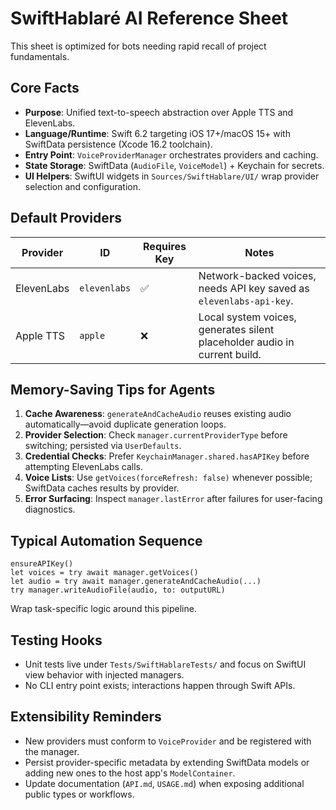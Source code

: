 # SwiftHablaré AI Reference Sheet

This sheet is optimized for bots needing rapid recall of project fundamentals.

## Core Facts

- **Purpose**: Unified text-to-speech abstraction over Apple TTS and ElevenLabs.
- **Language/Runtime**: Swift 6.2 targeting iOS 17+/macOS 15+ with SwiftData persistence (Xcode 16.2 toolchain).
- **Entry Point**: `VoiceProviderManager` orchestrates providers and caching.
- **State Storage**: SwiftData (`AudioFile`, `VoiceModel`) + Keychain for secrets.
- **UI Helpers**: SwiftUI widgets in `Sources/SwiftHablare/UI/` wrap provider selection and configuration.

## Default Providers

| Provider | ID | Requires Key | Notes |
| --- | --- | --- | --- |
| ElevenLabs | `elevenlabs` | ✅ | Network-backed voices, needs API key saved as `elevenlabs-api-key`. |
| Apple TTS | `apple` | ❌ | Local system voices, generates silent placeholder audio in current build. |

## Memory-Saving Tips for Agents

1. **Cache Awareness**: `generateAndCacheAudio` reuses existing audio automatically—avoid duplicate generation loops.
2. **Provider Selection**: Check `manager.currentProviderType` before switching; persisted via `UserDefaults`.
3. **Credential Checks**: Prefer `KeychainManager.shared.hasAPIKey` before attempting ElevenLabs calls.
4. **Voice Lists**: Use `getVoices(forceRefresh: false)` whenever possible; SwiftData caches results by provider.
5. **Error Surfacing**: Inspect `manager.lastError` after failures for user-facing diagnostics.

## Typical Automation Sequence

```
ensureAPIKey()
let voices = try await manager.getVoices()
let audio = try await manager.generateAndCacheAudio(...)
try manager.writeAudioFile(audio, to: outputURL)
```

Wrap task-specific logic around this pipeline.

## Testing Hooks

- Unit tests live under `Tests/SwiftHablareTests/` and focus on SwiftUI view behavior with injected managers.
- No CLI entry point exists; interactions happen through Swift APIs.

## Extensibility Reminders

- New providers must conform to `VoiceProvider` and be registered with the manager.
- Persist provider-specific metadata by extending SwiftData models or adding new ones to the host app's `ModelContainer`.
- Update documentation (`API.md`, `USAGE.md`) when exposing additional public types or workflows.

